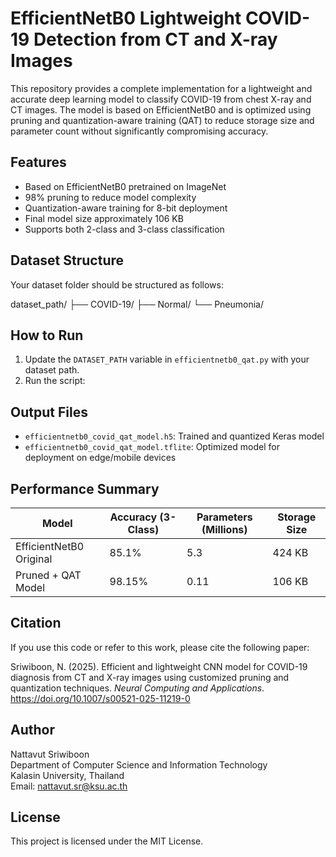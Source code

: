 # EfficientNetB0 Lightweight COVID-19 Detection from CT and X-ray Images

This repository provides a complete implementation for a lightweight and accurate deep learning model to classify COVID-19 from chest X-ray and CT images. The model is based on EfficientNetB0 and is optimized using pruning and quantization-aware training (QAT) to reduce storage size and parameter count without significantly compromising accuracy.

## Features

- Based on EfficientNetB0 pretrained on ImageNet
- 98% pruning to reduce model complexity
- Quantization-aware training for 8-bit deployment
- Final model size approximately 106 KB
- Supports both 2-class and 3-class classification

## Dataset Structure

Your dataset folder should be structured as follows:

dataset_path/
├── COVID-19/
├── Normal/
└── Pneumonia/
## How to Run

1. Update the `DATASET_PATH` variable in `efficientnetb0_qat.py` with your dataset path.
2. Run the script:


## Output Files

- `efficientnetb0_covid_qat_model.h5`: Trained and quantized Keras model
- `efficientnetb0_covid_qat_model.tflite`: Optimized model for deployment on edge/mobile devices

## Performance Summary

| Model                  | Accuracy (3-Class) | Parameters (Millions) | Storage Size |
|------------------------|-------------------|------------------------|---------------|
| EfficientNetB0 Original | 85.1%              | 5.3                    | 424 KB        |
| Pruned + QAT Model     | 98.15%             | 0.11                   | 106 KB        |

## Citation

If you use this code or refer to this work, please cite the following paper:

Sriwiboon, N. (2025). Efficient and lightweight CNN model for COVID-19 diagnosis from CT and X-ray images using customized pruning and quantization techniques. *Neural Computing and Applications*. https://doi.org/10.1007/s00521-025-11219-0

## Author

Nattavut Sriwiboon  
Department of Computer Science and Information Technology  
Kalasin University, Thailand  
Email: nattavut.sr@ksu.ac.th

## License

This project is licensed under the MIT License.

